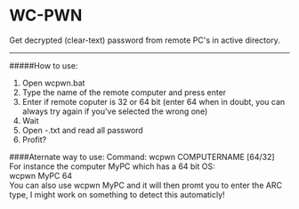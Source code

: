 # WC-PWN
Get decrypted (clear-text) password from remote PC's in active directory.

---
#####How to use:
1. Open wcpwn.bat
2. Type the name of the remote computer and press enter
3. Enter if remote coputer is 32 or 64 bit (enter 64 when in doubt, you can always try again if you've selected the wrong one)
3. Wait
4. Open <REMOTE-PC-NAME>-<RANDOM>.txt and read all password
5. Profit?

####Aternate way to use:
Command: wcpwn COMPUTERNAME [64/32]<br>
For instance the computer MyPC which has a 64 bit OS:<br>
wcpwn MyPC 64<br>
You can also use wcpwn MyPC and it will then promt you to enter the ARC type, I might work on something to detect this automaticly!
